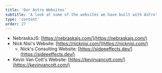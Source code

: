 ```yaml
---
title: 'Our Astro Websites'
subtitle: 'A look at some of the websites we have built with Astro'
type: 'content'
order: 27
---
```


- NebraskaJS: [https://nebraskajs.com/](https://nebraskajs.com/)
- Nick Nisi's Website: [https://nicknisi.com/](https://nicknisi.com/)
  - Nick's Consulting Website: [https://sideeeffects.dev/](https://sideeeffects.dev/)
- Kevin Van Cott's Website: [https://kevinvancott.com/](https://kevinvancott.com/)
